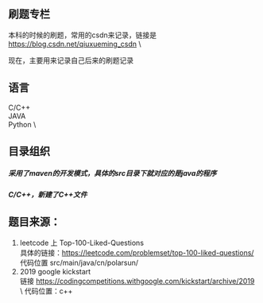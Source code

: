 ﻿## 刷题专栏
本科的时候的刷题，常用的csdn来记录，链接是 https://blog.csdn.net/qiuxueming_csdn  \

现在，主要用来记录自己后来的刷题记录

## 语言
C/C++ \
JAVA \
Python \
## 目录组织
  ##### 采用了maven的开发模式，具体的src目录下就对应的是java的程序
  ##### C/C++，新建了C++文件

## 题目来源：
1. leetcode 上  Top-100-Liked-Questions \
具体的链接：https://leetcode.com/problemset/top-100-liked-questions/
代码位置 src/main/java/cn/polarsun/ 
2. 2019 google kickstart \
链接 https://codingcompetitions.withgoogle.com/kickstart/archive/2019 \ 
代码位置：c++
